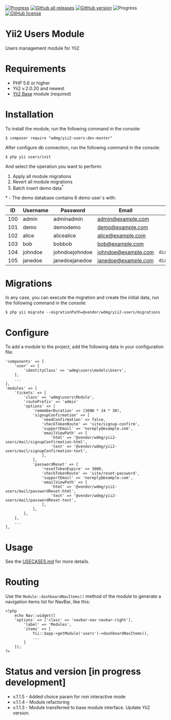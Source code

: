 [![Progress](https://img.shields.io/badge/required-Yii2_v2.0.13-blue.svg)](https://packagist.org/packages/yiisoft/yii2) [![Github all releases](https://img.shields.io/github/downloads/wdmg/yii2-users/total.svg)](https://GitHub.com/wdmg/yii2-users/releases/) [![GitHub version](https://badge.fury.io/gh/wdmg%2Fyii2-users.svg)](https://github.com/wdmg/yii2-users) ![Progress](https://img.shields.io/badge/progress-in_development-red.svg) [![GitHub license](https://img.shields.io/github/license/wdmg/yii2-users.svg)](https://github.com/wdmg/yii2-users/blob/master/LICENSE)

# Yii2 Users Module
Users management module for Yii2

# Requirements 
* PHP 5.6 or higher
* Yii2 v.2.0.20 and newest
* [Yii2 Base](https://github.com/wdmg/yii2-base) module (required)

# Installation
To install the module, run the following command in the console:

`$ composer require "wdmg/yii2-users:dev-master"`

After configure db connection, run the following command in the console:

`$ php yii users/init`

And select the operation you want to perform:
  1) Apply all module migrations
  2) Revert all module migrations
  3) Batch insert demo data<sup>*</sup>

\* - The demo database contains 6 demo user`s with:

| ID   | Username  | Password        | Email               | Status        |
| ---- | --------- | --------------- | ------------------- | ------------- |
| 100  | admin     | adminadmin      | admin@example.com   |               |
| 101  | demo      | demodemo        | demo@example.com    |               |
| 102  | alice     | alicealice      | alice@example.com   |               |
| 103  | bob       | bobbob          | bob@example.com     |               |
| 104  | johndoe   | johndoejohndoe  | johndoe@example.com | `diactivated` |
| 105  | janedoe   | janedoejanedoe  | janedoe@example.com | `diactivated` |

# Migrations
In any case, you can execute the migration and create the initial data, run the following command in the console:

`$ php yii migrate --migrationPath=@vendor/wdmg/yii2-users/migrations`

# Configure

To add a module to the project, add the following data in your configuration file:

    
    'components' => [
        'user' => [
            'identityClass' => 'wdmg\users\models\Users',
        ],
        ...
    ],
    'modules' => [
        'tickets' => [
            'class' => 'wdmg\users\Module',
            'routePrefix' => 'admin'
            'options' => [
                'rememberDuration' => (3600 * 24 * 30),
                'signupConfirmation' => [
                    'needConfirmation' => false,
                    'checkTokenRoute' => 'site/signup-confirm',
                    'supportEmail' => 'noreply@example.com',
                    'emailViewPath' => [
                        'html' => '@vendor/wdmg/yii2-users/mail/signupConfirmation-html',
                        'text' => '@vendor/wdmg/yii2-users/mail/signupConfirmation-text',
                    ],
                ],
                'passwordReset' => [
                    'resetTokenExpire' => 3600,
                    'checkTokenRoute' => 'site/reset-password',
                    'supportEmail' => 'noreply@example.com',
                    'emailViewPath' => [
                        'html' => '@vendor/wdmg/yii2-users/mail/passwordReset-html',
                        'text' => '@vendor/wdmg/yii2-users/mail/passwordReset-text',
                    ],
                ],
            ],
        ],
        ...
    ],

# Usage
See the [USECASES.md](https://github.com/wdmg/yii2-users/blob/master/USECASES.md) for more details.

# Routing
Use the `Module::dashboardNavItems()` method of the module to generate a navigation items list for NavBar, like this:

    <?php
        echo Nav::widget([
        'options' => ['class' => 'navbar-nav navbar-right'],
            'label' => 'Modules',
            'items' => [
                Yii::$app->getModule('users')->dashboardNavItems(),
                ...
            ]
        ]);
    ?>

# Status and version [in progress development]
* v.1.1.5 - Added choice param for non interactive mode
* v.1.1.4 - Module refactoring
* v.1.1.3 - Module transferred to base module interface. Update Yii2 version.
